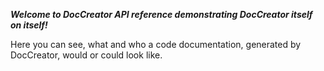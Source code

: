 
***Welcome to DocCreator API reference demonstrating DocCreator itself on itself!***

Here you can see, what and who a code documentation, generated by DocCreator, would or could look like.



